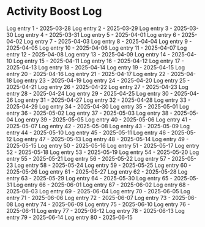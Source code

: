 # Activity Boost Log
Log entry 1 - 2025-03-28
Log entry 2 - 2025-03-29
Log entry 3 - 2025-03-30
Log entry 4 - 2025-03-31
Log entry 5 - 2025-04-01
Log entry 6 - 2025-04-02
Log entry 7 - 2025-04-03
Log entry 8 - 2025-04-04
Log entry 9 - 2025-04-05
Log entry 10 - 2025-04-06
Log entry 11 - 2025-04-07
Log entry 12 - 2025-04-08
Log entry 13 - 2025-04-09
Log entry 14 - 2025-04-10
Log entry 15 - 2025-04-11
Log entry 16 - 2025-04-12
Log entry 17 - 2025-04-13
Log entry 18 - 2025-04-14
Log entry 19 - 2025-04-15
Log entry 20 - 2025-04-16
Log entry 21 - 2025-04-17
Log entry 22 - 2025-04-18
Log entry 23 - 2025-04-19
Log entry 24 - 2025-04-20
Log entry 25 - 2025-04-21
Log entry 26 - 2025-04-22
Log entry 27 - 2025-04-23
Log entry 28 - 2025-04-24
Log entry 29 - 2025-04-25
Log entry 30 - 2025-04-26
Log entry 31 - 2025-04-27
Log entry 32 - 2025-04-28
Log entry 33 - 2025-04-29
Log entry 34 - 2025-04-30
Log entry 35 - 2025-05-01
Log entry 36 - 2025-05-02
Log entry 37 - 2025-05-03
Log entry 38 - 2025-05-04
Log entry 39 - 2025-05-05
Log entry 40 - 2025-05-06
Log entry 41 - 2025-05-07
Log entry 42 - 2025-05-08
Log entry 43 - 2025-05-09
Log entry 44 - 2025-05-10
Log entry 45 - 2025-05-11
Log entry 46 - 2025-05-12
Log entry 47 - 2025-05-13
Log entry 48 - 2025-05-14
Log entry 49 - 2025-05-15
Log entry 50 - 2025-05-16
Log entry 51 - 2025-05-17
Log entry 52 - 2025-05-18
Log entry 53 - 2025-05-19
Log entry 54 - 2025-05-20
Log entry 55 - 2025-05-21
Log entry 56 - 2025-05-22
Log entry 57 - 2025-05-23
Log entry 58 - 2025-05-24
Log entry 59 - 2025-05-25
Log entry 60 - 2025-05-26
Log entry 61 - 2025-05-27
Log entry 62 - 2025-05-28
Log entry 63 - 2025-05-29
Log entry 64 - 2025-05-30
Log entry 65 - 2025-05-31
Log entry 66 - 2025-06-01
Log entry 67 - 2025-06-02
Log entry 68 - 2025-06-03
Log entry 69 - 2025-06-04
Log entry 70 - 2025-06-05
Log entry 71 - 2025-06-06
Log entry 72 - 2025-06-07
Log entry 73 - 2025-06-08
Log entry 74 - 2025-06-09
Log entry 75 - 2025-06-10
Log entry 76 - 2025-06-11
Log entry 77 - 2025-06-12
Log entry 78 - 2025-06-13
Log entry 79 - 2025-06-14
Log entry 80 - 2025-06-15
